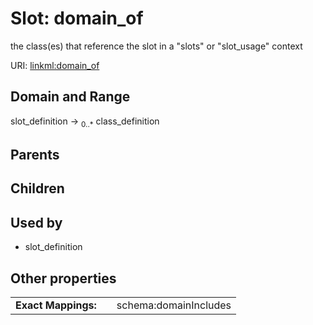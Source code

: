 
# Slot: domain_of


the class(es) that reference the slot in a "slots" or "slot_usage" context

URI: [linkml:domain_of](https://w3id.org/linkml/domain_of)


## Domain and Range

slot_definition &#8594;  <sub>0..\*</sub> class_definition

## Parents


## Children


## Used by

 * slot_definition

## Other properties

|  |  |  |
| --- | --- | --- |
| **Exact Mappings:** | | schema:domainIncludes |

